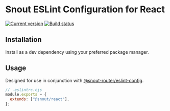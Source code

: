 # Snout ESLint Configuration for React

[![Current version][badge-version-image]][badge-version-link]
[![Build status][badge-build-image]][badge-build-link]

[badge-build-image]: https://img.shields.io/github/actions/workflow/status/snout-router/eslint-config-react/ci.yml?branch=main&style=for-the-badge
[badge-build-link]: https://github.com/snout-router/eslint-config-react/actions/workflows/ci.yml
[badge-version-image]: https://img.shields.io/npm/v/@snout/eslint-config-react?label=%40snout%2Feslint-config-react&logo=npm&style=for-the-badge
[badge-version-link]: https://npmjs.com/package/@snout/eslint-config-react

## Installation

Install as a dev dependency using your preferred package manager.

## Usage

Designed for use in conjunction with [@snout-router/eslint-config].

[@snout-router/eslint-config]: https://github.com/snout-router/eslint-config

```js
// .eslintrc.cjs
module.exports = {
  extends: ["@snout/react"],
};
```
